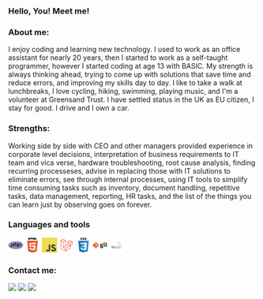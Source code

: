 ### Hello, You! Meet me!

### About me:
I enjoy coding and learning new technology. I used to work as an office assistant for nearly 20 years, then I started to work as a self-taught programmer, however I started coding at age 13 with BASIC. My strength is always thinking ahead, trying to come up with solutions that save time and reduce errors, and improving my skills day to day. I like to take a walk at lunchbreaks, I love cycling, hiking, swimming, playing music, and I'm a volunteer at Greensand Trust. I have settled status in the UK as EU citizen, I stay for good. I drive and I own a car.

### Strengths:

Working side by side with CEO and other managers provided experience in corporate level decisions, interpretation of business requirements to IT team and vica verse, hardware troubleshooting, root cause analysis, finding recurring processeses, advise in replacing those with IT solutions to eliminate errors, see through internal processes, using IT tools to simplify time consuming tasks such as inventory,  document handling, repetitive tasks, data management, reporting, HR tasks, and the list of the things you can learn just by observing goes on forever. 

### Languages and tools
<span>
<img src="https://raw.githubusercontent.com/github/explore/ccc16358ac4530c6a69b1b80c7223cd2744dea83/topics/php/php.png" height="6%" width="6%" />
<img src="https://raw.githubusercontent.com/github/explore/ccc16358ac4530c6a69b1b80c7223cd2744dea83/topics/html/html.png" height="6%" width="6%" />
<img src="https://raw.githubusercontent.com/github/explore/ccc16358ac4530c6a69b1b80c7223cd2744dea83/topics/javascript/javascript.png" height="6%" width="6%" />
<img src="https://raw.githubusercontent.com/github/explore/ccc16358ac4530c6a69b1b80c7223cd2744dea83/topics/laravel/laravel.png" height="6%" width="6%" />
<img src="https://raw.githubusercontent.com/github/explore/ccc16358ac4530c6a69b1b80c7223cd2744dea83/topics/css/css.png" height="6%" width="6%" />
<img src="https://raw.githubusercontent.com/github/explore/ccc16358ac4530c6a69b1b80c7223cd2744dea83/topics/git/git.png" height="6%" width="6%" />
<img src="https://raw.githubusercontent.com/github/explore/ccc16358ac4530c6a69b1b80c7223cd2744dea83/topics/mysql/mysql.png" height="6%" width="6%" />
</span>

### Contact me:

[<img src="https://cdn.jsdelivr.net/npm/simple-icons@v3/icons/twitter.svg" width="26px">](https://twitter.com/BabiwesCode)
[<img src="https://cdn.jsdelivr.net/npm/simple-icons@v3/icons/linkedin.svg" width="26px">](https://www.linkedin.com/in/beatrix-d-6ab614173/)
[<img src="https://cdn.jsdelivr.net/npm/simple-icons@v3/icons/gmail.svg" width="26px">](mailto:dgloria.web@gmail.com)

<!-- 1da1f2 twitter -->
<br/>
<br/>

<!--
**dgloriaweb/dgloriaweb** is a ✨ _special_ ✨ repository because its `README.md` (this file) appears on your GitHub profile.

Here are some ideas to get you started:

- 🔭 I’m currently working on ...
- 🌱 I’m currently learning ...
- 👯 I’m looking to collaborate on ...
- 🤔 I’m looking for help with ...
- 💬 Ask me about ...
- 📫 How to reach me: ...
- 😄 Pronouns: ...
- ⚡ Fun fact: ...
-->
